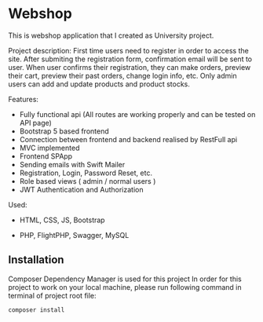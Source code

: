 # Webshop


This is webshop application that I created as University project.

Project description:
First time users need to register in order to access the site.
After submiting the registration form, confirmation email will be sent to user.
When user confirms their registration, they can make orders, preview their cart, preview their past orders, change login info, etc. 
Only admin users can add and update products and product stocks.  


Features:
- Fully functional api (All routes are working properly and can be tested on API page)
- Bootstrap 5 based frontend
- Connection between frontend and backend realised by RestFull api
- MVC implemented
- Frontend SPApp
- Sending emails with Swift Mailer
- Registration, Login, Password Reset, etc.
- Role based views ( admin / normal users )
- JWT Authentication and Authorization


Used:

- HTML, CSS, JS, Bootstrap
 
- PHP, FlightPHP, Swagger, MySQL


## Installation
Composer Dependency Manager is used for this project
In order for this project to work on your local machine, please run following command in terminal of project root file:

```bash
composer install
```



